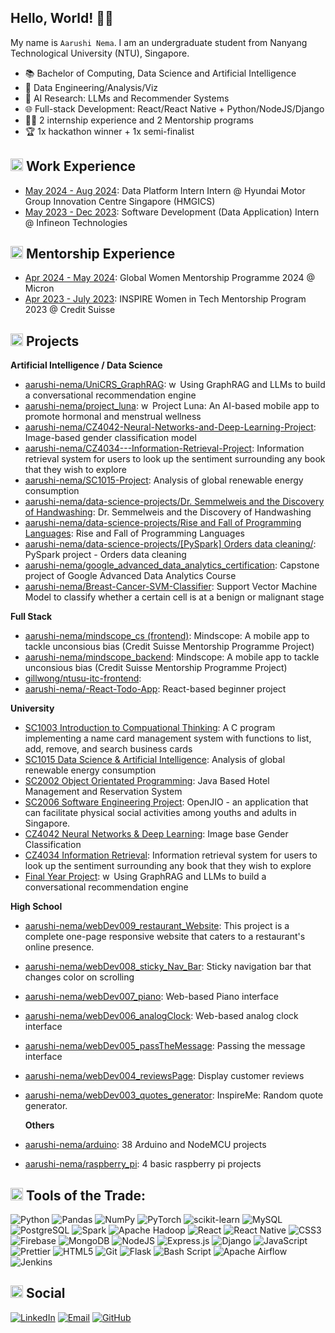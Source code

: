 ## Hello, World! 👋🏻

My name is `Aarushi Nema`. I am an undergraduate student from Nanyang Technological University (NTU), Singapore.

- 📚 Bachelor of Computing, Data Science and Artificial Intelligence
- 💜 Data Engineering/Analysis/Viz
- 🧠 AI Research: LLMs and Recommender Systems
- 🌐 Full-stack Development: React/React Native + Python/NodeJS/Django
- 👩‍💻 2 internship experience and 2 Mentorship programs
- 🏆 1x hackathon winner + 1x semi-finalist

## <img src="https://github.com/user-attachments/assets/85168862-3988-4832-bf64-5b3bfa22b220" alt="work" width="20px" height="20px"/> Work Experience

- [May 2024 - Aug 2024](https://www.linkedin.com/company/hmgics/posts/?feedView=all): Data Platform Intern Intern @ Hyundai Motor Group Innovation Centre Singapore (HMGICS)
- [May 2023 - Dec 2023](https://www.linkedin.com/company/infineon-technologies/posts/?feedView=all): Software Development (Data Application) Intern @ Infineon Technologies

## <img src="https://github.com/user-attachments/assets/85168862-3988-4832-bf64-5b3bfa22b220" alt="work" width="20px" height="20px"/> Mentorship Experience
- [Apr 2024 - May 2024](https://www.instagram.com/we_are_micron/p/C3ghoNyPpTT/): Global Women Mentorship Programme 2024 @ Micron
- [Apr 2023 - July 2023](https://www.linkedin.com/feed/update/urn:li:activity:6955783484435009536/): INSPIRE Women in Tech Mentorship Program 2023 @ Credit Suisse 

## <img src="https://github.com/user-attachments/assets/85168862-3988-4832-bf64-5b3bfa22b220" alt="BunnyStudyRead" width="20px" height="20px"/> Projects

**Artificial Intelligence / Data Science**
- [aarushi-nema/UniCRS_GraphRAG](https://github.com/aarushi-nema/UniCRS_GraphRAG): <img src="https://user-images.githubusercontent.com/59118459/194571865-99c38b11-ed67-4052-b4f2-6c25ed429ea1.gif" alt="work" width="14px" height="14px"/> Using GraphRAG and LLMs to build a conversational recommendation engine
- [aarushi-nema/project_luna](https://github.com/aarushi-nema/project_luna): <img src="https://user-images.githubusercontent.com/59118459/194571865-99c38b11-ed67-4052-b4f2-6c25ed429ea1.gif" alt="work" width="14px" height="14px"/> Project Luna: An AI-based mobile app to promote hormonal and menstrual wellness
- [aarushi-nema/CZ4042-Neural-Networks-and-Deep-Learning-Project](https://github.com/aarushi-nema/CZ4042-Neural-Networks-and-Deep-Learning-Project): Image-based gender classification model
- [aarushi-nema/CZ4034---Information-Retrieval-Project](https://github.com/aarushi-nema/CZ4034---Information-Retrieval-Project): Information retrieval system for users to look up the sentiment surrounding any book that they wish to explore
- [aarushi-nema/SC1015-Project](https://github.com/aarushi-nema/SC1015-Project): Analysis of global renewable energy consumption
- [aarushi-nema/data-science-projects/Dr. Semmelweis and the Discovery of Handwashing](https://github.com/aarushi-nema/data-science-projects/tree/main/Dr.%20Semmelweis%20and%20the%20Discovery%20of%20Handwashing): Dr. Semmelweis and the Discovery of Handwashing
- [aarushi-nema/data-science-projects/Rise and Fall of Programming Languages](https://github.com/aarushi-nema/data-science-projects/tree/main/Rise%20and%20Fall%20of%20Programming%20Languages): Rise and Fall of Programming Languages
- [aarushi-nema/data-science-projects/[PySpark] Orders data cleaning/](https://github.com/aarushi-nema/data-science-projects/tree/main/%5BPySpark%5D%20Orders%20data%20cleaning): PySpark project - Orders data cleaning
- [aarushi-nema/google_advanced_data_analytics_certification](https://github.com/aarushi-nema/google_advanced_data_analytics_certification): Capstone project of Google Advanced Data Analytics Course
- [aarushi-nema/Breast-Cancer-SVM-Classifier](https://github.com/aarushi-nema/Breast-Cancer-SVM-Classifier): Support Vector Machine Model to classify whether a certain cell is at a benign or malignant stage


**Full Stack**
- [aarushi-nema/mindscope_cs (frontend)](https://github.com/aarushi-nema/mindscope_cs/tree/main/mindscope_app): Mindscope: A mobile app to tackle unconsious bias (Credit Suisse Mentorship Programme Project)
- [aarushi-nema/mindscope_backend](https://github.com/aarushi-nema/mindscope_backend): Mindscope: A mobile app to tackle unconsious bias (Credit Suisse Mentorship Programme Project)
- [gillwong/ntusu-itc-frontend](https://github.com/gillwong/ntusu-itc-frontend): 
- [aarushi-nema/-React-Todo-App](https://github.com/aarushi-nema/-React-Todo-App): React-based beginner project

**University**
- [SC1003 Introduction to Compuational Thinking](https://github.com/aarushi-nema/sc1003_assignment_c/tree/main): A C program implementing a name card management system with functions to list, add, remove, and search business cards
- [SC1015 Data Science & Artificial Intelligence](https://github.com/aarushi-nema/SC1015-Project): Analysis of global renewable energy consumption 
- [SC2002 Object Orientated Programming](https://github.com/aarushi-nema/SC2002-Hotel-Reservation-and-Payment-System): Java Based Hotel Management and Reservation System
- [SC2006 Software Engineering Project](https://github.com/xJQx/sc2006-feeditforward): OpenJIO - an application that can facilitate physical social activities among youths and adults in Singapore.
- [CZ4042 Neural Networks & Deep Learning](https://github.com/aarushi-nema/CZ4042-Neural-Networks-and-Deep-Learning-Project): Image base Gender Classification
- [CZ4034 Information Retrieval](https://github.com/aarushi-nema/CZ4034---Information-Retrieval-Project): Information retrieval system for users to look up the sentiment surrounding any book that they wish to explore
- [Final Year Project](https://github.com/aarushi-nema/UniCRS_GraphRAG): <img src="https://user-images.githubusercontent.com/59118459/194571865-99c38b11-ed67-4052-b4f2-6c25ed429ea1.gif" alt="work" width="14px" height="14px"/> Using GraphRAG and LLMs to build a conversational recommendation engine

**High School**
- [aarushi-nema/webDev009_restaurant_Website](https://github.com/aarushi-nema/webDev009_restaurant_Website): This project is a complete one-page responsive website that caters to a restaurant's online presence.
- [aarushi-nema/webDev008_sticky_Nav_Bar](https://github.com/aarushi-nema/webDev008_sticky_Nav_Bar): Sticky navigation bar that changes color on scrolling
- [aarushi-nema/webDev007_piano](https://github.com/aarushi-nema/webDev007_piano): Web-based Piano interface
- [aarushi-nema/webDev006_analogClock](https://github.com/aarushi-nema/webDev006_analogClock): Web-based analog clock interface
- [aarushi-nema/webDev005_passTheMessage](https://github.com/aarushi-nema/webDev005_passTheMessage): Passing the message interface
- [aarushi-nema/webDev004_reviewsPage](https://github.com/aarushi-nema/webDev004_reviewsPage): Display customer reviews
- [aarushi-nema/webDev003_quotes_generator](https://github.com/aarushi-nema/webDev003_quotes_generator): InspireMe: Random quote generator.

  **Others**
- [aarushi-nema/arduino](https://github.com/aarushi-nema/arduino): 38 Arduino and NodeMCU projects
- [aarushi-nema/raspberry_pi](https://github.com/aarushi-nema/raspberry_pi): 4 basic raspberry pi projects

## <img src="https://github.com/user-attachments/assets/85168862-3988-4832-bf64-5b3bfa22b220" alt="stars" width="20px" height="20px"/> Tools of the Trade:

![Python](http://img.shields.io/badge/Python-3776AB?style=flat-square&logo=python&logoColor=ffffff)
![Pandas](https://img.shields.io/badge/Pandas-244e71?style=flat-square&logo=pandas&logoColor=ffffff)
![NumPy](https://img.shields.io/badge/numpy-%23013243.svg?style=flat-square&logo=numpy&logoColor=white)
![PyTorch](https://img.shields.io/badge/PyTorch-%23EE4C2C.svg?style=flat-square&logo=pytorch&logoColor=white)
![scikit-learn](https://img.shields.io/badge/scikit--learn-F06032.svg?style=flat-square&logo=scikit-learn&logoColor=white)
![MySQL](https://img.shields.io/badge/MySQL-%2307405e.svg?style=flat-square&logo=mysql&logoColor=white)
![PostgreSQL](https://img.shields.io/badge/PostgreSQL-3d83be?style=flat-square&logo=postgresql&logoColor=ffffff)
![Spark](https://img.shields.io/badge/Apache%20Spark-FDEE21?style=flat-square&logo=apachespark&logoColor=black)
![Apache Hadoop](https://img.shields.io/badge/Apache%20Hadoop-66CCFF?style=flat-square&logo=apachehadoop&logoColor=black)
![React](https://img.shields.io/badge/React-%23007ACC?style=flat-square&logo=react&logoColor=white)
![React Native](https://img.shields.io/badge/react_native-%2320232a.svg?style=flat-square&logo=react&logoColor=%2361DAFB)
![CSS3](https://img.shields.io/badge/-CSS3-%231572B6?style=flat-square&logo=css3)
![Firebase](https://img.shields.io/badge/firebase-%234285F4.svg?style=flat-square&logo=firebase)
![MongoDB](https://img.shields.io/badge/MongoDB-%234ea94b.svg?style=flat-square&logo=mongodb&logoColor=white)
![NodeJS](https://img.shields.io/badge/Nodejs-43853d?style=flat-square&logo=node.js&logoColor=white)
![Express.js](https://img.shields.io/badge/Expressjs-43853d.svg?style=flat-square&logo=express&logoColor=white)
![Django](https://img.shields.io/badge/django-%23092E20.svg?style=flat-square&logo=django&logoColor=white)
![JavaScript](https://img.shields.io/badge/-JavaScript-yellow?style=flat-square&logo=javascript&logoColor=white)
![Prettier](https://img.shields.io/badge/-Prettier-E7A93E?style=flat-square&logo=prettier&logoColor=white)
![HTML5](https://img.shields.io/badge/-HTML5-E34F26?style=flat-square&logo=html5&logoColor=ffffff)
![Git](https://img.shields.io/badge/-Git-F05032?style=flat-square&logo=git&logoColor=white)
![Flask](https://img.shields.io/badge/flask-%23000.svg?style=flat-square&logo=flask&logoColor=white)
![Bash Script](https://img.shields.io/badge/bash_script-%23121011.svg?style=flat-square&logo=gnu-bash&logoColor=white)
![Apache Airflow](https://img.shields.io/badge/Apache%20Airflow-017CEE?style=flat-square&logo=Apache%20Airflow&logoColor=white)
![Jenkins](https://img.shields.io/badge/jenkins-%232C5263.svg?style=flat-square&logo=jenkins&logoColor=white)

## <img src="https://github.com/user-attachments/assets/85168862-3988-4832-bf64-5b3bfa22b220" alt="mewheart" width="20px" height="20px" /> Social

[![LinkedIn](https://img.shields.io/badge/-Aarushi%20Nema-0077B5?style=flat-square&logo=Linkedin&logoColor=white&link=https://www.linkedin.com/in/aarushi-nema-64a006185/)](https://www.linkedin.com/in/aarushi-nema-64a006185/)
[![Email](https://img.shields.io/badge/-aarushi.nema02@gmail.com-red?style=flat-square&logo=gmail&logoColor=white)](mailto:aarushi.nema02@gmail.com)
[![GitHub](https://img.shields.io/github/followers/aarushi-nema?style=social&label=Follow)](https://github.com/aarushi-nema)

